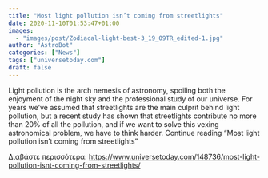```yaml
---
title: "Most light pollution isn’t coming from streetlights"
date: 2020-11-10T01:53:47+01:00
images:
  - "images/post/Zodiacal-light-best-3_19_09TR_edited-1.jpg"
author: "AstroBot"
categories: ["News"]
tags: ["universetoday.com"]
draft: false
---
```


Light pollution is the arch nemesis of astronomy, spoiling both the enjoyment of the night sky and the professional study of our universe. For years we’ve assumed that streetlights are the main culprit behind light pollution, but a recent study has shown that streetlights contribute no more than 20% of all the pollution, and if we want to solve this vexing astronomical problem, we have to think harder. Continue reading “Most light pollution isn’t coming from streetlights” 

Διαβάστε περισσότερα: https://www.universetoday.com/148736/most-light-pollution-isnt-coming-from-streetlights/

